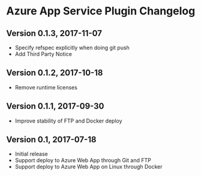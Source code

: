 # Azure App Service Plugin Changelog

## Version 0.1.3, 2017-11-07
* Specify refspec explicitly when doing git push
* Add Third Party Notice

## Version 0.1.2, 2017-10-18
* Remove runtime licenses

## Version 0.1.1, 2017-09-30
* Improve stability of FTP and Docker deploy

## Version 0.1, 2017-07-18
* Initial release
* Support deploy to Azure Web App through Git and FTP
* Support deploy to Azure Web App on Linux through Docker
